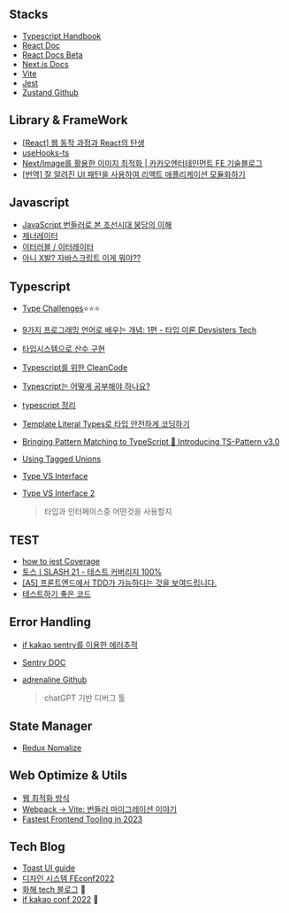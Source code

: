 ## Stacks

- [Typescript Handbook](https://www.typescriptlang.org/docs/handbook/intro.html)
- [React Doc](https://ko.reactjs.org/docs/getting-started.html)
- [React Docs Beta](https://beta.reactjs.org/)
- [Next.js Docs](https://nextjs.org/docs/getting-started)
- [Vite](https://vitejs-kr.github.io/guide/why.html)
- [Jest](https://jestjs.io/)
- [Zustand Github](https://github.com/pmndrs/zustand)

## Library & FrameWork

- [[React] 웹 동작 과정과 React의 탄생](https://velog.io/@juno7803/React%EA%B0%80-%ED%83%9C%EC%96%B4%EB%82%9C-%EB%B0%B0%EA%B2%BD)
- [useHooks-ts](https://usehooks-ts.com/react-hook/use-boolean)
- [Next/Image를 활용한 이미지 최적화 | 카카오엔터테인먼트 FE 기술블로그](https://fe-developers.kakaoent.com/2022/220714-next-image/)
- [[번역] 잘 알려진 UI 패턴을 사용하여 리액트 애플리케이션 모듈화하기](https://velog.io/@eunbinn/modularizing-react-apps)

## Javascript

- [JavaScript 번들러로 본 조선시대 붕당의 이해](https://wormwlrm.github.io/2020/08/12/History-of-JavaScript-Modules-and-Bundlers.html)
- [제너레이터](https://ko.javascript.info/generators)
- [이터러블 / 이터레이터](https://inpa.tistory.com/entry/JS-%F0%9F%93%9A-%EC%9D%B4%ED%84%B0%EB%9F%AC%EB%B8%94-%EC%9D%B4%ED%84%B0%EB%A0%88%EC%9D%B4%ED%84%B0-%F0%9F%92%AF%EC%99%84%EB%B2%BD-%EC%9D%B4%ED%95%B4)
- [아니 X발? 자바스크립트 이게 뭐야??](https://github.com/denysdovhan/wtfjs/blob/master/README-kr.md)

## Typescript

- [Type Challenges](https://github.com/type-challenges/type-challenges/blob/main/README.ko.m)⭐⭐⭐
- [9가지 프로그래밍 언어로 배우는 개념: 1편 - 타입 이론 Devsisters Tech](https://tech.devsisters.com/posts/programming-languages-1-type-theory)
- [타입시스템으로 산수 구현](https://itchallenger.tistory.com/482)
- [Typescript를 위한 CleanCode](https://738.github.io/clean-code-typescript/)
- [Typescript는 어떻게 공부해야 하나요?](https://yozm.wishket.com/magazine/detail/1376/)
- [typescript 정리](https://inpa.tistory.com/category/Language/TypeScript)
- [Template Literal Types로 타입 안전하게 코딩하기](https://toss.tech/article/template-literal-types)
- [Bringing Pattern Matching to TypeScript 🎨 Introducing TS-Pattern v3.0](https://dev.to/gvergnaud/bringing-pattern-matching-to-typescript-introducing-ts-pattern-v3-0-o1k)
- [Using Tagged Unions](https://greg-pabian.medium.com/using-tagged-unions-84705459107a)

- [Type VS Interface](https://medium.com/humanscape-tech/type-vs-interface-%EC%96%B8%EC%A0%9C-%EC%96%B4%EB%96%BB%EA%B2%8C-f36499b0de50)
- [Type VS Interface 2](https://tecoble.techcourse.co.kr/post/2022-11-07-typeAlias-interface/)

  > 타입과 인터페이스중 어떤것을 사용할지

## TEST

- [how to jest Coverage](https://www.daleseo.com/jest-coverage/)
- [토스ㅣSLASH 21 - 테스트 커버리지 100%](https://www.youtube.com/watch?v=jdlBu2vFv58)
- [[A5] 프론트엔드에서 TDD가 가능하다는 것을 보여드립니다.](https://www.youtube.com/watch?v=L1dtkLeIz-M&t=1729s)
- [테스트하기 좋은 코드](https://jojoldu.tistory.com/680)

## Error Handling

- [if kakao sentry를 이용한 에러추적](https://if.kakao.com/2022/session/84)
- [Sentry DOC](https://docs.sentry.io/)
- [adrenaline Github](https://github.com/shobrook/adrenaline/)

  > chatGPT 기반 디버그 툴

## State Manager

- [Redux Nomalize](https://jbee.io/react/react-redux-normalize/)

## Web Optimize & Utils
  
- [웹 최적화 방식](https://black7375.tistory.com/82)
- [Webpack → Vite: 번들러 마이그레이션 이야기](https://engineering.ab180.co/stories/webpack-to-vite)
- [Fastest Frontend Tooling in 2023](https://cpojer.net/posts/fastest-frontend-tooling-in-2022)


## Tech Blog

- [Toast UI guide](https://ui.toast.com/fe-guide/ko)
- [디자인 시스템 FEconf2022](https://so-so.dev/react/design-system-decision-record/)
- [화해 tech 블로그](https://blog.hwahae.co.kr/category/all/tech) 🥇
- [if kakao conf 2022](https://if.kakao.com/session?t.bab36uRci8=2&f.2gB2OPT7YO.GgWcMRm0cNSS=fe) 🥇
